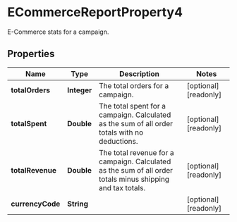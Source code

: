 

# ECommerceReportProperty4

E-Commerce stats for a campaign.

## Properties

| Name | Type | Description | Notes |
|------------ | ------------- | ------------- | -------------|
|**totalOrders** | **Integer** | The total orders for a campaign. |  [optional] [readonly] |
|**totalSpent** | **Double** | The total spent for a campaign. Calculated as the sum of all order totals with no deductions. |  [optional] [readonly] |
|**totalRevenue** | **Double** | The total revenue for a campaign. Calculated as the sum of all order totals minus shipping and tax totals. |  [optional] [readonly] |
|**currencyCode** | **String** |  |  [optional] [readonly] |



